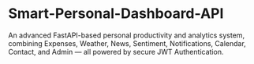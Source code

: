 # Smart-Personal-Dashboard-API
An advanced FastAPI-based personal productivity and analytics system, combining Expenses, Weather, News, Sentiment, Notifications, Calendar, Contact, and Admin — all powered by secure JWT Authentication.
